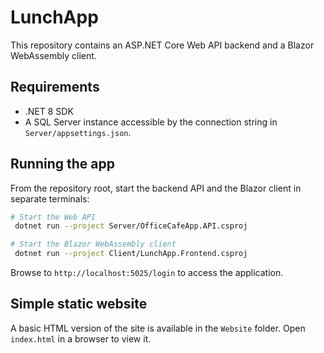 # LunchApp

This repository contains an ASP.NET Core Web API backend and a Blazor WebAssembly client.

## Requirements
- .NET 8 SDK
- A SQL Server instance accessible by the connection string in `Server/appsettings.json`.

## Running the app
From the repository root, start the backend API and the Blazor client in separate terminals:

```bash
# Start the Web API
 dotnet run --project Server/OfficeCafeApp.API.csproj

# Start the Blazor WebAssembly client
 dotnet run --project Client/LunchApp.Frontend.csproj
```

Browse to `http://localhost:5025/login` to access the application.

## Simple static website

A basic HTML version of the site is available in the `Website` folder. Open `index.html` in a browser to view it.
